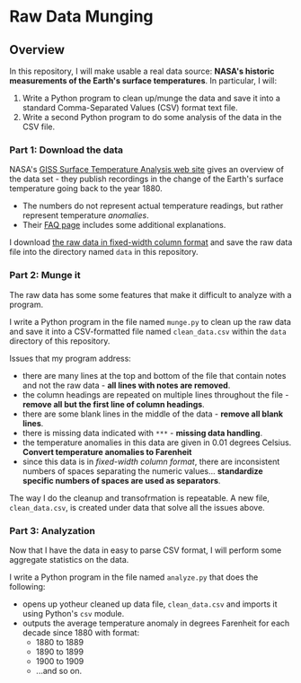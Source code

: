 # Raw Data Munging

## Overview
In this repository, I will make usable a real data source: **NASA's historic measurements of the Earth's surface temperatures**. In particular, I will:
1. Write a Python program to clean up/munge the data and save it into a standard Comma-Separated Values (CSV) format text file.
1. Write a second Python program to do some analysis of the data in the CSV file.

### Part 1: Download the data
NASA's [GISS Surface Temperature Analysis web site](https://data.giss.nasa.gov/gistemp/) gives an overview of the data set - they publish recordings in the change of the Earth's surface temperature going back to the year 1880.  
- The numbers do not represent actual temperature readings, but rather represent temperature *anomalies*.
- Their [FAQ page](https://data.giss.nasa.gov/gistemp/faq/#q101) includes some additional explanations.

I download [the raw data in fixed-width column format](https://data.giss.nasa.gov/gistemp/tabledata_v4/GLB.Ts+dSST.txt) and save the raw data file into the directory named `data` in this repository.

### Part 2: Munge it
The raw data has some some features that make it difficult to analyze with a program. 

I write a Python program in the file named `munge.py` to clean up the raw data and save it into a CSV-formatted file named `clean_data.csv` within the `data` directory of this repository.

Issues that my program address:
- there are many lines at the top and bottom of the file that contain notes and not the raw data - **all lines with notes are removed**.
- the column headings are repeated on multiple lines throughout the file - **remove all but the first line of column headings**.
- there are some blank lines in the middle of the data - **remove all blank lines**.
- there is missing data indicated with `***` - **missing data handling**.
- the temperature anomalies in this data are given in 0.01 degrees Celsius.  **Convert temperature anomalies to Farenheit**
- since this data is in *fixed-width column format*, there are inconsistent numbers of spaces separating the numeric values... **standardize specific numbers of spaces are used as separators**.

The way I do the cleanup and transofrmation is repeatable. A new file, `clean_data.csv`, is created under data that solve all the issues above.

### Part 3: Analyzation
Now that I have the data in easy to parse CSV format, I will perform some aggregate statistics on the data.

I write a Python program in the file named `analyze.py` that does the following:
- opens up yotheur cleaned up data file, `clean_data.csv` and imports it using Python's `csv` module.
- outputs the average temperature anomaly in degrees Farenheit for each decade since 1880 with format:
    - 1880 to 1889
    - 1890 to 1899
    - 1900 to 1909
    - ...and so on.
